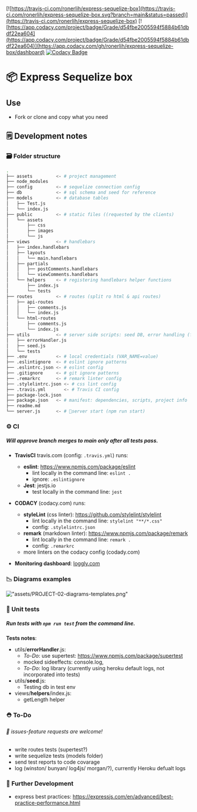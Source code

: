 [![https://travis-ci.com/ronerlih/express-sequelize-box](https://travis-ci.com/ronerlih/express-sequelize-box.svg?branch=main&status=passed)](https://travis-ci.com/ronerlih/express-sequelize-box) [![https://app.codacy.com/project/badge/Grade/d54fbe2005594f5884b61dbdf22ea604](https://app.codacy.com/project/badge/Grade/d54fbe2005594f5884b61dbdf22ea604)](https://app.codacy.com/gh/ronerlih/express-sequelize-box/dashboard) [![Codacy Badge](https://app.codacy.com/project/badge/Coverage/d54fbe2005594f5884b61dbdf22ea604)](https://www.codacy.com/gh/ronerlih/express-sequelize-box/dashboard?utm_source=github.com&utm_medium=referral&utm_content=ronerlih/express-sequelize-box&utm_campaign=Badge_Coverage)

# 📦 Express Sequelize box

## Use

-   Fork or clone and copy what you need

## 🗒️  Development notes

### 🗃️ Folder structure
```sh
.
├── assets         <- # project management
├── node_modules
├── config         <- # sequelize connection config
├── db             <- # sql schema and seed for reference
├── models         <- # database tables
│   ├── Test.js
│   └── index.js
├── public         <- # static files ((requested by the clients) 
│   └── assets
│       ├── css
│       ├── images
│       └── js
├── views          <- # handlebars
│   ├── index.handlebars
│   ├── layouts
│   │   └── main.handlebars
│   ├── partials
│   │   ├── postComments.handlebars 
│   │   └── viewComments.handlebars
│   └── helpers    <- # registering handlebars helper functions
│       ├── index.js
│       └── tests
├── routes         <- # routes (split ro html & api routes)
│   ├── api-routes
│   │   ├── comments.js
│   │   └── index.js
│   └── html-routes
│       ├── comments.js
│       └── index.js
├── utils          <- # server side scripts: seed DB, error handling (for now)
│   ├── errorHandler.js
│   ├── seed.js
│   └── tests
├── .env           <- # local credentials (VAR_NAME=value)
├── .eslintignore  <- # eslint ignore patterns 
├── .eslintrc.json <- # eslint config
├── .gitignore     <- # git ignore patterns
├── .remarkrc      <- # remark linter config
├── .stylelintrc.json <- # css lint config
├── .travis.yml       <- # Travis CI config
├── package-lock.json
├── package.json   <- # manifest: dependencies, scripts, project info
├── readme.md      
└── server.js      <- # 🚀server start (npm run start)
```

### ⚙️ CI
##### Will approve branch merges to *main* only after all tests pass. 

-   **TravisCI** travis.com (config: `.travis.yml`) runs:
    -   **eslint**: https://www.npmjs.com/package/eslint
        -   lint locally in the command line: `eslint .`
        -   ignore: `.eslintignore`
    -   **Jest**: jestjs.io
        -   test locally in the command line: `jest`

-   **CODACY** (codacy.com) runs:
      -   **styleLint** (css linter): https://github.com/stylelint/stylelint
          -   lint locally in the command line: `stylelint "**/*.css"` 
          -   config: `.stylelintrc.json`
      -   **remark** (markdown linter): https://www.npmjs.com/package/remark
          -   lint locally in the command line: `remark .` 
          -   config: `.remarkrc`
      -   more linters on the codacy config (codady.com)
-   **Monitoring dashboard**: [loggly.com](https://ronerlih.loggly.com/search?terms=tag:heroku&from=-20m&until=now&source_group=&newtab=1#terms=&from=2020-11-07T12:03:00.296Z&until=2020-11-07T13:03:00.296Z&source_group=)

### 📉 Diagrams examples 

!["assets/PROJECT-02-diagrams-templates.png"](assets/PROJECT-02-diagrams-templates.png)

### 🧪 Unit tests
##### Run tests with `npm run test` from the command line.
**Tests notes**:
-   utils/**errorHandler**.js:
    -   *To-Do*: use supertest: https://www.npmjs.com/package/supertest
    -   mocked sideeffects: console.log, 
    -   *To-Do*: log library (currently using heroku default logs, not incorporated into tests)
-   utils/**seed**.js:
    -   Testing db in test env
-   views/**helpers**/index.js: 
    -   getLength helper


### ⛑️ To-Do 
###### 🌟 issues-feature requests are welcome!

-   write routes tests (supertest?)
-   write sequelize tests (models folder)
-   send test reports to code covarage
-   log (winston/ bunyan/ log4js/ morgan/?), currently Heroku defualt logs


### 🔮 Further Development

-   express best practices: https://expressjs.com/en/advanced/best-practice-performance.html
